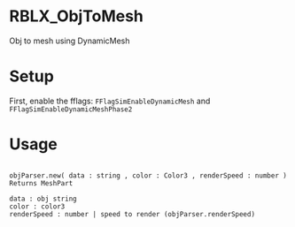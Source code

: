 # RBLX_ObjToMesh
Obj to mesh using DynamicMesh

# Setup
First, enable the fflags: `FFlagSimEnableDynamicMesh` and `FFlagSimEnableDynamicMeshPhase2`

# Usage 

```

objParser.new( data : string , color : Color3 , renderSpeed : number ) Returns MeshPart

data : obj string
color : color3
renderSpeed : number | speed to render (objParser.renderSpeed)


```
